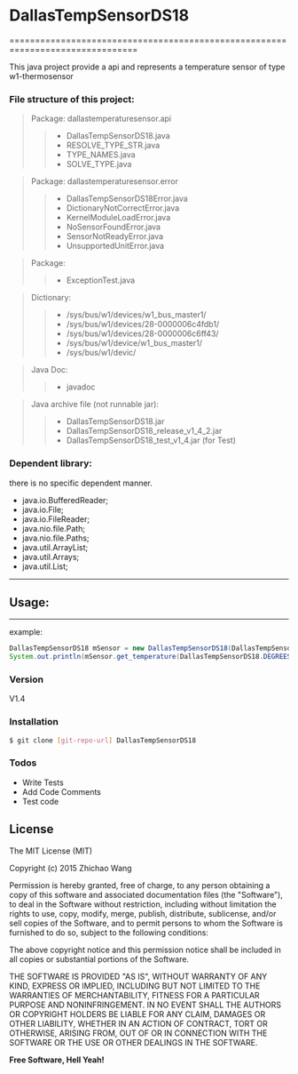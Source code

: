 # DallasTempSensorDS18
===============================================================================

This java project provide a api and represents a temperature sensor of type w1-thermosensor 

### File structure of this project:
	
> Package: dallastemperaturesensor.api
>> - DallasTempSensorDS18.java
>> - RESOLVE_TYPE_STR.java
>> - TYPE_NAMES.java
>> - SOLVE_TYPE.java

> Package: dallastemperaturesensor.error
>> - DallasTempSensorDS18Error.java
>> - DictionaryNotCorrectError.java
>> - KernelModuleLoadError.java
>> - NoSensorFoundError.java
>> - SensorNotReadyError.java
>> - UnsupportedUnitError.java

> Package: 
>> - ExceptionTest.java

> Dictionary:
>> - /sys/bus/w1/devices/w1_bus_master1/
>> - /sys/bus/w1/devices/28-0000006c4fdb1/
>> - /sys/bus/w1/devices/28-0000006c6ff43/
>> - /sys/bus/w1/device/w1_bus_master1/
>> - /sys/bus/w1/devic/

> Java Doc:
>> - javadoc

> Java archive file (not runnable jar):
>> - DallasTempSensorDS18.jar
>> - DallasTempSensorDS18_release_v1_4_2.jar
>> - DallasTempSensorDS18_test_v1_4.jar (for Test)

### Dependent library:

there is no specific dependent manner.

- java.io.BufferedReader;
- java.io.File;
- java.io.FileReader;
- java.nio.file.Path;
- java.nio.file.Paths;
- java.util.ArrayList;
- java.util.Arrays;
- java.util.List;


-----------------------------------------------------------------


## Usage:
------------------------------------------------------------------

example:
```java
DallasTempSensorDS18 mSensor = new DallasTempSensorDS18(DallasTempSensorDS18.THERM_SENSOR_DS18B20, null);
System.out.println(mSensor.get_temperature(DallasTempSensorDS18.DEGREES_C));
```


### Version
V1.4

### Installation

```sh
$ git clone [git-repo-url] DallasTempSensorDS18
```


### Todos

 - Write Tests
 - Add Code Comments
 - Test code

License
----
The MIT License (MIT)

Copyright (c) 2015 Zhichao Wang

Permission is hereby granted, free of charge, to any person obtaining a copy
of this software and associated documentation files (the "Software"), to deal
in the Software without restriction, including without limitation the rights
to use, copy, modify, merge, publish, distribute, sublicense, and/or sell
copies of the Software, and to permit persons to whom the Software is
furnished to do so, subject to the following conditions:

The above copyright notice and this permission notice shall be included in all
copies or substantial portions of the Software.

THE SOFTWARE IS PROVIDED "AS IS", WITHOUT WARRANTY OF ANY KIND, EXPRESS OR
IMPLIED, INCLUDING BUT NOT LIMITED TO THE WARRANTIES OF MERCHANTABILITY,
FITNESS FOR A PARTICULAR PURPOSE AND NONINFRINGEMENT. IN NO EVENT SHALL THE
AUTHORS OR COPYRIGHT HOLDERS BE LIABLE FOR ANY CLAIM, DAMAGES OR OTHER
LIABILITY, WHETHER IN AN ACTION OF CONTRACT, TORT OR OTHERWISE, ARISING FROM,
OUT OF OR IN CONNECTION WITH THE SOFTWARE OR THE USE OR OTHER DEALINGS IN THE
SOFTWARE.

**Free Software, Hell Yeah!**
